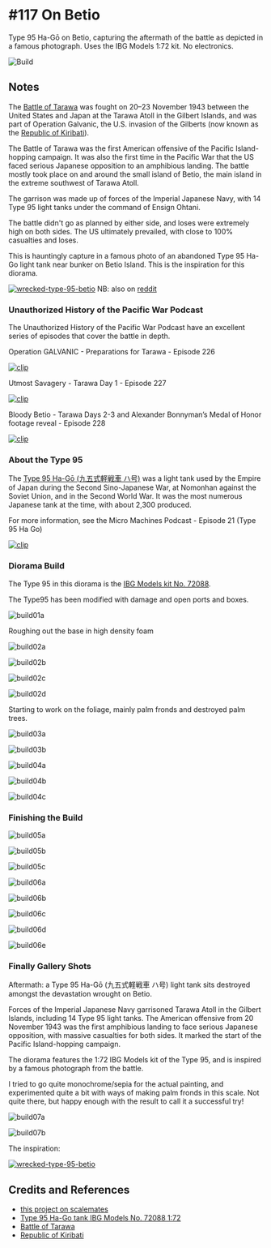 # #117 On Betio

Type 95 Ha-Gō on Betio, capturing the aftermath of the battle as depicted in a famous photograph. Uses the IBG Models 1:72 kit. No electronics.

![Build](./assets/OnBetio_build.jpg?raw=true)

## Notes

The [Battle of Tarawa](https://en.wikipedia.org/wiki/Battle_of_Tarawa)
was fought on 20–23 November 1943 between the United States and Japan at the Tarawa Atoll in the Gilbert Islands, and was part of Operation Galvanic, the U.S. invasion of the Gilberts (now known as the [Republic of Kiribati](https://en.wikipedia.org/wiki/Kiribati)).

The Battle of Tarawa was the first American offensive of the Pacific Island-hopping campaign.
It was also the first time in the Pacific War that the US faced serious Japanese opposition to an amphibious landing.
The battle mostly took place on and around the small island of Betio, the main island in the extreme southwest of Tarawa Atoll.

The garrison was made up of forces of the Imperial Japanese Navy, with 14 Type 95 light tanks under the command of Ensign Ohtani.

The battle didn't go as planned by either side, and loses were extremely high on both sides. The US ultimately prevailed,
with close to 100% casualties and loses.

This is hauntingly capture in a famous photo of an abandoned Type 95 Ha-Go light tank near bunker on Betio Island.
This is the inspiration for this diorama.

[![wrecked-type-95-betio](./assets/wrecked-type-95-betio.jpg)](https://www.flickr.com/photos/bronpancerna/23276477546/)
NB: also on [reddit](https://www.reddit.com/r/WW2info/comments/18091cg/wrecked_japanese_type_97_chi_ha_in_saipan_on/)

### Unauthorized History of the Pacific War Podcast

The Unauthorized History of the Pacific War Podcast have an excellent series of episodes that cover the battle in depth.

Operation GALVANIC - Preparations for Tarawa - Episode 226

[![clip](https://img.youtube.com/vi/XLf1PcD_Z-U/0.jpg)](https://www.youtube.com/watch?v=XLf1PcD_Z-U)

Utmost Savagery - Tarawa Day 1 - Episode 227

[![clip](https://img.youtube.com/vi/pIK6Tql3usA/0.jpg)](https://www.youtube.com/watch?v=pIK6Tql3usA)

Bloody Betio - Tarawa Days 2-3 and Alexander Bonnyman’s Medal of Honor footage reveal - Episode 228

[![clip](https://img.youtube.com/vi/Lt9jCk2Ahkw/0.jpg)](https://www.youtube.com/watch?v=Lt9jCk2Ahkw)

### About the Type 95

The [Type 95 Ha-Gō (九五式軽戦車 ハ号)](https://en.wikipedia.org/wiki/Type_95_Ha-Go_light_tank)
was a light tank used by the Empire of Japan during the Second Sino-Japanese War, at Nomonhan against the Soviet Union,
and in the Second World War.
It was the most numerous Japanese tank at the time, with about 2,300 produced.

For more information, see the Micro Machines Podcast - Episode 21 (Type 95 Ha Go)

[![clip](https://img.youtube.com/vi/ewmPTtzwDu4/0.jpg)](https://www.youtube.com/watch?v=ewmPTtzwDu4)

### Diorama Build

The Type 95 in this diorama is the [IBG Models kit No. 72088](https://www.scalemates.com/kits/ibg-models-72088-type-95-ha-go-tank--1345408).

The Type95 has been modified with damage and open ports and boxes.

![build01a](./assets/build01a.jpg?raw=true)

Roughing out the base in high density foam

![build02a](./assets/build02a.jpg?raw=true)

![build02b](./assets/build02b.jpg?raw=true)

![build02c](./assets/build02c.jpg?raw=true)

![build02d](./assets/build02d.jpg?raw=true)

Starting to work on the foliage, mainly palm fronds and destroyed palm trees.

![build03a](./assets/build03a.jpg?raw=true)

![build03b](./assets/build03b.jpg?raw=true)

![build04a](./assets/build04a.jpg?raw=true)

![build04b](./assets/build04b.jpg?raw=true)

![build04c](./assets/build04c.jpg?raw=true)

### Finishing the Build

![build05a](./assets/build05a.jpg?raw=true)

![build05b](./assets/build05b.jpg?raw=true)

![build05c](./assets/build05c.jpg?raw=true)

![build06a](./assets/build06a.jpg?raw=true)

![build06b](./assets/build06b.jpg?raw=true)

![build06c](./assets/build06c.jpg?raw=true)

![build06d](./assets/build06d.jpg?raw=true)

![build06e](./assets/build06e.jpg?raw=true)

### Finally Gallery Shots

Aftermath: a Type 95 Ha-Gō (九五式軽戦車 ハ号) light tank sits destroyed amongst the devastation wrought on Betio.

Forces of the Imperial Japanese Navy garrisoned Tarawa Atoll in the Gilbert Islands, including 14 Type 95 light tanks. The American offensive from 20 November 1943 was the first amphibious landing to face serious Japanese opposition, with massive casualties for both sides. It marked the start of the Pacific Island-hopping campaign.

The diorama features the 1:72 IBG Models kit of the Type 95, and is inspired by a famous photograph from the battle.

I tried to go quite monochrome/sepia for the actual painting, and experimented quite a bit with ways of making palm fronds in this scale. Not quite there, but happy enough with the result to call it a successful try!

![build07a](./assets/build07a.jpg?raw=true)

![build07b](./assets/build07b.jpg?raw=true)

The inspiration:

[![wrecked-type-95-betio](./assets/wrecked-type-95-betio.jpg)](https://www.flickr.com/photos/bronpancerna/23276477546/)

## Credits and References

* [this project on scalemates](https://www.scalemates.com/profiles/mate.php?id=74137&p=projects&project=179352)
* [Type 95 Ha-Go tank IBG Models No. 72088 1:72](https://www.scalemates.com/kits/ibg-models-72088-type-95-ha-go-tank--1345408)
* [Battle of Tarawa](https://en.wikipedia.org/wiki/Battle_of_Tarawa)
* [Republic of Kiribati](https://en.wikipedia.org/wiki/Kiribati)
